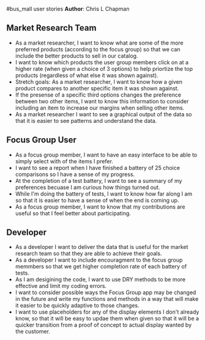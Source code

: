 #bus_mall user stories
**Author**: Chris L Chapman

## Market Research Team
- As a market researcher, I want to know what are some of the more preferred products (according to the focus group) so that we can include the better products to sell in our catalog. 
- I want to know which products the user group members click on at a higher rate (when given a choice of 3 options) to help priortize the top products (regardless of what else it was shown against). 
- Stretch goals: As a market researcher, I want to know how a given product compares to another specific item it was shown against. 
- If the presense of a specific third options changes the preference between two other items, I want to know this information to consider including an item to increase our margins when selling other items.
- As a market researcher I want to see a graphical output of the data so that it is easier to see patterns and understand the data. 

## Focus Group User
- As a focus group member, I want to have an easy interface to be able to simply select with of the items I prefer. 
- I want to see a report when I have finished a battery of 25 choice comparisons so I have a sense of my progress. 
- At the completion of a test battery, I want to see a summary of my preferences becuase I am curious how things turned out. 
- While I'm doing the battery of tests, I want to know how far along I am so that it is easier to have a sense of when the end is coming up. 
- As a focus group member, I want to know that my contributions are useful so that I feel better about participating. 

## Developer
- As a developer I want to deliver the data that is useful for the market research team so that they are able to achieve their goals. 
- As a developer I want to include encouragment to the focus group memmbers so that we get higher completion rate of each battery of tests. 
- As I am desigining the code, I want to use DRY methods to be more effective and limit my coding errors. 
- I want to consider possible ways the Focus Group app may be changed in the future and write my functions and methods in a way that will make it easier to be quickly adaptive to those changes. 
- I want to use placeholders for any of the display elements I don't already know, so that it will be easy to updae them when given so that it will be a quicker transition from a proof of concept to actual display wanted by the customer. 
